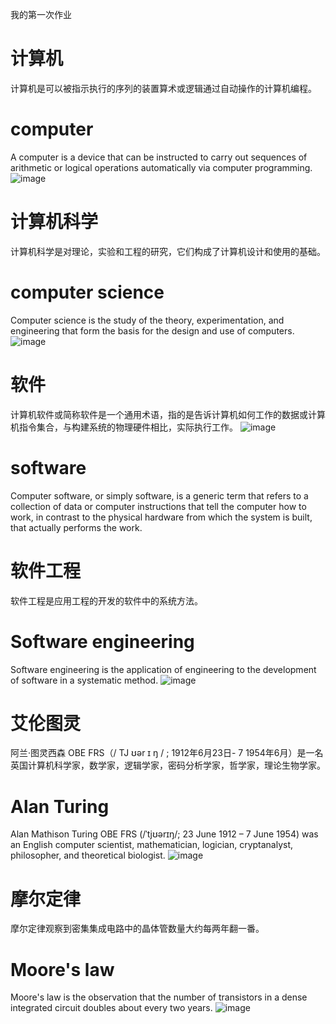 我的第一次作业
# 计算机
计算机是可以被指示执行的序列的装置算术或逻辑通过自动操作的计算机编程。
# computer
A computer is a device that can be instructed to carry out sequences of arithmetic or logical operations automatically via computer programming.
![image](https://en.wikipedia.org/wiki/File:Thinking_Machines_Connection_Machine_CM-5_Frostburg_2.jpg)
# 计算机科学
计算机科学是对理论，实验和工程的研究，它们构成了计算机设计和使用的基础。
# computer science
Computer science is the study of the theory, experimentation, and engineering that form the basis for the design and use of computers.
![image](https://en.wikipedia.org/wiki/Human%E2%80%93computer_interaction)
# 软件
计算机软件或简称软件是一个通用术语，指的是告诉计算机如何工作的数据或计算机指令集合，与构建系统的物理硬件相比，实际执行工作。
![image](https://en.wikipedia.org/wiki/File:Operating_system_placement_(software).svg)
# software
Computer software, or simply software, is a generic term that refers to a collection of data or computer instructions that tell the computer how to work, in contrast to the physical hardware from which the system is built, that actually performs the work. 
# 软件工程
软件工程是应用工程的开发的软件中的系统方法。
# Software engineering
Software engineering is the application of engineering to the development of software in a systematic method.
![image](https://upload.wikimedia.org/wikipedia/commons/thumb/c/c2/Process_and_data_modeling.jpg/350px-Process_and_data_modeling.jpg)
# 艾伦图灵
阿兰·图灵西森 OBE FRS（/ TJ ʊər ɪ ŋ / ; 1912年6月23日- 7 1954年6月）是一名英国计算机科学家，数学家，逻辑学家，密码分析学家，哲学家，理论生物学家。
# Alan Turing
Alan Mathison Turing OBE FRS (/ˈtjʊərɪŋ/; 23 June 1912 – 7 June 1954) was an English computer scientist, mathematician, logician, cryptanalyst, philosopher, and theoretical biologist.
![image](https://en.wikipedia.org/wiki/File:Alan_Turing_Aged_16.jpg)
# 摩尔定律
摩尔定律观察到密集集成电路中的晶体管数量大约每两年翻一番。
# Moore's law
Moore's law is the observation that the number of transistors in a dense integrated circuit doubles about every two years. 
![image](https://en.wikipedia.org/wiki/File:Moore%27s_Law_Transistor_Count_1971-2016.png)